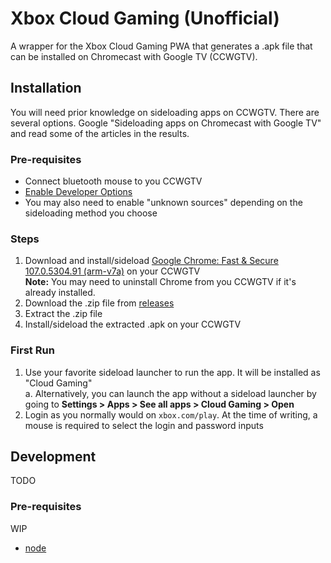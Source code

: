 # Xbox Cloud Gaming (Unofficial)
A wrapper for the Xbox Cloud Gaming PWA that generates a .apk file that can be installed on Chromecast with Google TV (CCWGTV).

## Installation
You will need prior knowledge on sideloading apps on CCWGTV. There are several options. Google "Sideloading apps on Chromecast with Google TV" and read some of the articles in the results.

### Pre-requisites
- Connect bluetooth mouse to you CCWGTV
- [Enable Developer Options](https://developers.google.com/cast/docs/android_tv_receiver/debugging#setting_up_for_development)
- You may also need to enable "unknown sources" depending on the sideloading method you choose

### Steps
1. Download and install/sideload [Google Chrome: Fast & Secure 107.0.5304.91 (arm-v7a)](https://www.apkmirror.com/apk/google-inc/chrome/chrome-107-0-5304-91-release/google-chrome-fast-secure-107-0-5304-91-5-android-apk-download/download/?key=e27e2cd57d80b879bc4be28ee3c9785f129bfa05&forcebaseapk=true) on your CCWGTV  
  **Note:** You may need to uninstall Chrome from you CCWGTV if it's already installed.
1. Download the .zip file from [releases](https://github.com/djbreen7/xbox-cloud-gaming-android/releases/tag/0.1.0)
1. Extract the .zip file
1. Install/sideload the extracted .apk on your CCWGTV

### First Run
1. Use your favorite sideload launcher to run the app. It will be installed as "Cloud Gaming"  
  a. Alternatively, you can launch the app without a sideload launcher by going to **Settings > Apps > See all apps > Cloud Gaming > Open**
1. Login as you normally would on `xbox.com/play`. At the time of writing, a mouse is required to select the login and password inputs
  
## Development
TODO

### Pre-requisites
WIP
- [node](https://nodejs.org/en/)
